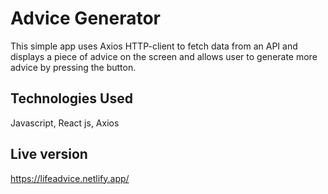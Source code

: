 # Advice Generator

This simple app uses Axios HTTP-client to fetch data from an API and displays a piece of advice on the screen and allows user to generate more advice by pressing the button.

## Technologies Used

Javascript, React js, Axios

## Live version

https://lifeadvice.netlify.app/
